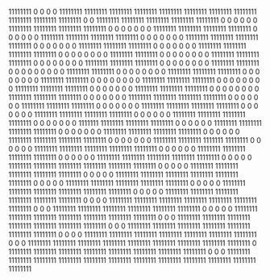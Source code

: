 11111111 0 0 0 0 11111111 11111111 11111111 
11111111 11111111 11111111 11111111 11111111 11111111 11111111 11111111 
0 0 11111111 11111111 11111111 11111111 11111111 0 
0 0 0 0 0 11111111 11111111 11111111 
11111111 0 0 0 0 0 0 0 
11111111 11111111 11111111 11111111 0 0 0 0 
0 0 11111111 11111111 11111111 11111111 0 0 
0 0 0 0 0 11111111 11111111 11111111 
11111111 0 0 0 0 0 0 0 
11111111 11111111 11111111 0 0 0 0 0 
0 0 11111111 11111111 11111111 11111111 0 0 
0 0 0 0 0 0 11111111 11111111 
0 0 0 0 0 0 0 0 
11111111 11111111 11111111 0 0 0 0 0 
0 0 0 11111111 11111111 11111111 0 0 
0 0 0 0 0 0 11111111 11111111 
0 0 0 0 0 0 0 0 
0 11111111 11111111 0 0 0 0 0 
0 0 0 11111111 11111111 11111111 0 0 
0 0 0 0 0 0 11111111 11111111 
0 0 0 0 0 0 0 0 
11111111 11111111 11111111 0 0 0 0 0 
0 0 0 11111111 11111111 11111111 0 0 
0 0 0 0 0 11111111 11111111 11111111 
0 0 0 0 0 0 0 0 
11111111 11111111 11111111 0 0 0 0 0 
0 0 11111111 11111111 11111111 11111111 0 0 
0 0 0 0 0 11111111 11111111 11111111 
0 0 0 0 0 0 0 11111111 
11111111 11111111 11111111 0 0 0 0 0 
0 0 11111111 11111111 11111111 11111111 0 0 
0 0 0 0 11111111 11111111 11111111 11111111 
0 0 0 0 0 0 0 1111111 
11111111 11111111 11111111 0 0 0 0 0 
0 11111111 11111111 11111111 11111111 0 0 0 
0 0 0 0 11111111 11111111 11111111 11111111 
0 0 0 0 0 0 11111111 11111111 
11111111 11111111 0 0 0 0 0 0 
0 11111111 11111111 1111111 11111111 0 0 0 
0 0 0 11111111 11111111 11111111 11111111 11111111 
0 0 0 0 0 0 11111111 11111111 
11111111 11111111 0 0 0 0 0 0 
11111111 11111111 11111111 11111111 11111111 0 0 0 
0 0 11111111 11111111 11111111 11111111 11111111 11111111 
0 0 0 0 0 11111111 11111111 11111111 
11111111 11111111 0 0 0 0 0 11111111 
11111111 11111111 11111111 11111111 11111111 0 0 0 
0 0 11111111 11111111 11111111 11111111 11111111 0 
0 0 0 0 11111111 11111111 11111111 11111111 
11111111 11111111 0 0 0 0 0 11111111 
11111111 11111111 11111111 11111111 11111111 0 0 0 
0 11111111 11111111 11111111 11111111 11111111 11111111 11111111 
0 0 0 11111111 11111111 11111111 11111111 11111111 
11111111 0 0 0 0 0 11111111 11111111 
11111111 11111111 11111111 11111111 11111111 0 0 0 
11111111 11111111 11111111 11111111 11111111 11111111 11111111 0 
0 0 11111111 11111111 11111111 11111111 11111111 11111111 
11111111 0 0 0 0 11111111 11111111 11111111 
11111111 11111111 11111111 11111111 0 0 0 11111111 
11111111 11111111 11111111 11111111 11111111 11111111 11111111 11111111 
0 11111111 11111111 11111111 11111111 11111111 11111111 11111111 
11111111 0 0 0 11111111 11111111 11111111 11111111 
11111111 11111111 11111111 11111111 11111111 11111111 11111111 11111111 
